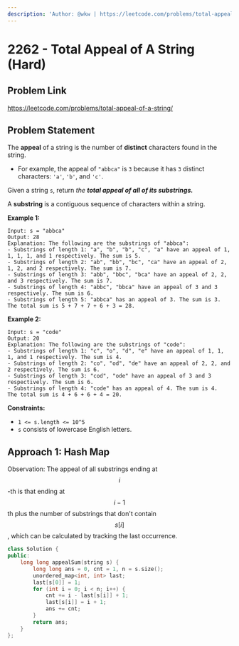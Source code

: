 ```yaml
---
description: 'Author: @wkw | https://leetcode.com/problems/total-appeal-of-a-string/'
---
```


# 2262 - Total Appeal of A String (Hard)

## Problem Link

https://leetcode.com/problems/total-appeal-of-a-string/

## Problem Statement

The **appeal** of a string is the number of **distinct** characters found in the string.

- For example, the appeal of `"abbca"` is `3` because it has `3` distinct characters: `'a'`, `'b'`, and `'c'`.

Given a string `s`, return _the **total appeal of all of its substrings.**_

A **substring** is a contiguous sequence of characters within a string.

**Example 1:**

```
Input: s = "abbca"
Output: 28
Explanation: The following are the substrings of "abbca":
- Substrings of length 1: "a", "b", "b", "c", "a" have an appeal of 1, 1, 1, 1, and 1 respectively. The sum is 5.
- Substrings of length 2: "ab", "bb", "bc", "ca" have an appeal of 2, 1, 2, and 2 respectively. The sum is 7.
- Substrings of length 3: "abb", "bbc", "bca" have an appeal of 2, 2, and 3 respectively. The sum is 7.
- Substrings of length 4: "abbc", "bbca" have an appeal of 3 and 3 respectively. The sum is 6.
- Substrings of length 5: "abbca" has an appeal of 3. The sum is 3.
The total sum is 5 + 7 + 7 + 6 + 3 = 28.
```

**Example 2:**

```
Input: s = "code"
Output: 20
Explanation: The following are the substrings of "code":
- Substrings of length 1: "c", "o", "d", "e" have an appeal of 1, 1, 1, and 1 respectively. The sum is 4.
- Substrings of length 2: "co", "od", "de" have an appeal of 2, 2, and 2 respectively. The sum is 6.
- Substrings of length 3: "cod", "ode" have an appeal of 3 and 3 respectively. The sum is 6.
- Substrings of length 4: "code" has an appeal of 4. The sum is 4.
The total sum is 4 + 6 + 6 + 4 = 20.
```

**Constraints:**

- `1 <= s.length <= 10^5`
- `s` consists of lowercase English letters.

## Approach 1: Hash Map

Observation: The appeal of all substrings ending at $$i$$-th is that ending at $$i - 1$$th plus the number of substrings that don't contain $$s[i]$$, which can be calculated by tracking the last occurrence.

<SolutionAuthor name="@wkw"/>

```cpp
class Solution {
public:
    long long appealSum(string s) {
        long long ans = 0, cnt = 1, n = s.size();
        unordered_map<int, int> last;
        last[s[0]] = 1;
        for (int i = 0; i < n; i++) {
            cnt += i - last[s[i]] + 1;
            last[s[i]] = i + 1;
            ans += cnt;
        }
        return ans;
    }
};
```

